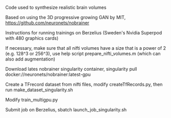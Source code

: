 Code used to synthesize realistic brain volumes

Based on using the 3D progressive growing GAN by MIT, https://github.com/neuronets/nobrainer

Instructions for running trainings on Berzelius (Sweden's Nvidia Superpod with 480 graphics cards)

If necessary, make sure that all nifti volumes have a size that is a power of 2 (e.g. 128^3 or 256^3), use help script prepare_nifti_volumes.m (which can also add augmentation)

Download lates nobrainer singularity container, singularity pull docker://neuronets/nobrainer:latest-gpu

Create a TFrecord dataset from nifti files, modify createTfRecords.py, then run make_dataset_singularity.sh

Modify train_multigpu.py

Submit job on Berzelius, sbatch launch_job_singularity.sh



